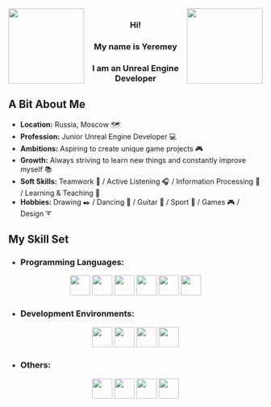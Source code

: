 <img align="left" src="https://media1.giphy.com/media/Wj7lNjMNDxSmc/giphy.gif" height="150"/>
<img align="right" src="https://media1.giphy.com/media/Wj7lNjMNDxSmc/giphy.gif" height="150"/>

<div align="center">
<h3> Hi! </h3>
<h3> My name is Yeremey </h3>
<h3> I am an Unreal Engine Developer</h3>
</div>

<!--
<div align="center">
*** <img src="https://media1.giphy.com/media/a1QLZUUtCcgyA/giphy.gif" height="150"/>
    <p style="font-size:18px;">Hi!</p>
    <p style="font-size:20px;">My name is <strong>Yeremey</strong><br></p>
    <p style="font-size:18px;">I am an <strong>Unreal Engine Developer</strong></p>
</div>
-->
## A Bit About Me
-   **Location:** Russia, Moscow 🗺️
-   **Profession:** Junior Unreal Engine Developer 💻
-   **Ambitions:** Aspiring to create unique game projects 🎮
-   **Growth:** Always striving to learn new things and constantly improve myself 📚
-   **Soft Skills:** Teamwork 🤝 / Active Listening 🎧 / Information Processing 🧠 / Learning & Teaching 📖
-   **Hobbies:** Drawing ✒️ / Dancing 💃 / Guitar 🎸 / Sport 🏀 / Games 🎮 / Design ➰ 



## My Skill Set
- ### Programming Languages:

<div align="center" > 
<a href="https://github.com/rishavanand" target="_blank"> <img src="https://img.shields.io/badge/C Sharp-131415?style=for-the-badge&logo=cplusplus&logoColor=white" height="40" /></a>
<a href="https://github.com/rishavanand" target="_blank"> <img src="https://img.shields.io/badge/C++-131415?style=for-the-badge&logo=cplusplus&logoColor=white" height="40" /></a>
<a href="https://github.com/rishavanand" target="_blank"> <img src="https://img.shields.io/badge/Blueprint-131415?style=for-the-badge&logo=cplusplus&logoColor=white" height="40" /></a>
<a href="https://github.com/rishavanand" target="_blank"> <img src="https://img.shields.io/badge/HTML-131415?style=for-the-badge&logo=cplusplus&logoColor=white" height="40" /></a>
<a href="https://github.com/rishavanand" target="_blank"> <img src="https://img.shields.io/badge/SQL-131415?style=for-the-badge&logo=cplusplus&logoColor=white" height="40" /></a>
<a href="https://github.com/rishavanand" target="_blank"> <img src="https://img.shields.io/badge/Python-131415?style=for-the-badge&logo=cplusplus&logoColor=white" height="40" /></a>
</div>

- ### Development Environments:

<div align="center" > 
<a href="https://github.com/rishavanand" target="_blank"> <img src="https://img.shields.io/badge/Unreal Engine-131415?style=for-the-badge&logo=cplusplus&logoColor=white" height="40" /></a>
<a href="https://github.com/rishavanand" target="_blank"> <img src="https://img.shields.io/badge/Unity-131415?style=for-the-badge&logo=cplusplus&logoColor=white" height="40" /></a>
<a href="https://github.com/rishavanand" target="_blank"> <img src="https://img.shields.io/badge/Visual Studio-131415?style=for-the-badge&logo=cplusplus&logoColor=white" height="40" /></a>
<a href="https://github.com/rishavanand" target="_blank"> <img src="https://img.shields.io/badge/WPF-131415?style=for-the-badge&logo=cplusplus&logoColor=white" height="40" /></a>
</div>

- ### Others:

<div align="center" > 
<a href="https://github.com/rishavanand" target="_blank"> <img src="https://img.shields.io/badge/Blender-131415?style=for-the-badge&logo=cplusplus&logoColor=white" height="40" /></a>
<a href="https://github.com/rishavanand" target="_blank"> <img src="https://img.shields.io/badge/Figma-131415?style=for-the-badge&logo=cplusplus&logoColor=white" height="40" /></a>
<a href="https://github.com/rishavanand" target="_blank"> <img src="https://img.shields.io/badge/Mixamo-131415?style=for-the-badge&logo=cplusplus&logoColor=white" height="40" /></a>
<a href="https://github.com/rishavanand" target="_blank"> <img src="https://img.shields.io/badge/Adobe Photoshop-131415?style=for-the-badge&logo=cplusplus&logoColor=white" height="40" /></a>
</div>

